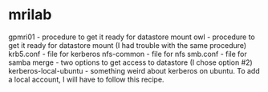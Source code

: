 # mrilab
gpmri01 - procedure to get it ready for datastore mount
owl - procedure to get it ready for datastore mount (I had trouble with the same procedure)
krb5.conf - file for kerberos
nfs-common - file for nfs
smb.conf - file for samba
merge - two options to get access to datastore (I chose option #2)
kerberos-local-ubuntu - something weird about kerberos on ubuntu. To add a local account, I will have to follow this recipe.
